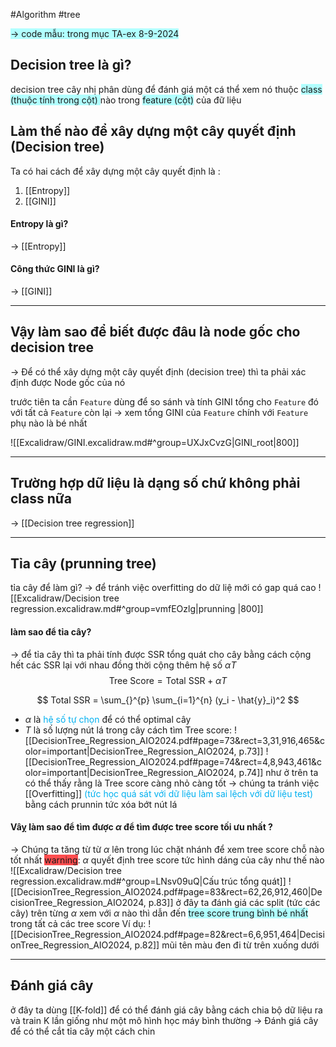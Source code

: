 #Algorithm #tree 

<span style="background:#b1ffff">-> code mẫu: trong mục TA-ex 8-9-2024</span>
## Decision tree là gì?
decision tree cây nhị phân dùng để đánh giá một cá thể xem nó thuộc <span style="background:#b1ffff">class (thuộc tính trong cột) </span>nào trong <span style="background:#b1ffff">feature (cột)</span> của đữ liệu

## Làm thế nào để xây dựng một cây quyết định (Decision tree)

Ta có hai cách để xây dựng một cây quyết định là :
1. [[Entropy]]
2. [[GINI]] 

#### Entropy là gì?
-> [[Entropy]]


#### Công thức GINI là gì?
-> [[GINI]]

---
## Vậy làm sao để biết được đâu là node gốc cho decision tree
-> Để có thể xây dựng một cây quyết định (decision tree) thì ta phải xác định được Node gốc của nó 

trước tiên ta cần `Feature` dùng để so sánh và tính GINI tổng cho `Feature` đó với tất cả `Feature` còn lại
-> xem tổng GINI của `Feature` chính với `Feature` phụ nào là bé nhất

![[Excalidraw/GINI.excalidraw.md#^group=UXJxCvzG|GINI_root|800]]

---

## Trường hợp dữ liệu là dạng số chứ không phải class nữa

-> [[Decision tree regression]]

---
## Tỉa cây (prunning tree)
tỉa cây để làm gì?
-> để tránh việc overfitting do dữ liệ mới có gap quá cao 
![[Excalidraw/Decision tree regression.excalidraw.md#^group=vmfEOzlg|prunning |800]]
#### làm sao để tỉa cây?
-> để tỉa cây thì ta phải tính được SSR tổng quát cho cây 
bằng cách cộng hết các SSR lại với nhau đồng thời cộng thêm hệ số $\alpha T$ 
$$\text{Tree Score} = \text{Total SSR} + \alpha T$$

$$
Total SSR = \sum_{}^{p} \sum_{i=1}^{n} (y_i - \hat{y}_i)^2
$$
- $\alpha$ là <font color="#00b0f0">hệ số tự chọn</font> để có thể optimal cây
- $T$ là số lượng nút lá trong cây
cách tìm Tree score:
![[DecisionTree_Regression_AIO2024.pdf#page=73&rect=3,31,916,465&color=important|DecisionTree_Regression_AIO2024, p.73]]
![[DecisionTree_Regression_AIO2024.pdf#page=74&rect=4,8,943,461&color=important|DecisionTree_Regression_AIO2024, p.74]]
như ở trên ta có thể thấy rằng là Tree score càng nhỏ càng tốt -> chúng ta tránh việc [[Overfitting]] <font color="#00b0f0">(tức học quá sát với dữ liệu làm sai lệch với dữ liệu test)</font> bằng cách prunnin tức xóa bớt nút lá 

#### Vâỵ làm sao để tìm được $\alpha$ để tìm được tree score tối ưu nhất ?

-> Chúng ta tăng từ từ $\alpha$ lên trong lúc chặt nhánh để xem tree score chỗ nào tốt nhất 
<span style="background:#ff4d4f">warning</span>: $\alpha$ quyết định tree score tức hình dáng của cây như thế nào 
![[Excalidraw/Decision tree regression.excalidraw.md#^group=LNsv09uQ|Cấu  trúc tổng quát]]
![[DecisionTree_Regression_AIO2024.pdf#page=83&rect=62,26,912,460|DecisionTree_Regression_AIO2024, p.83]]
ở đây ta đánh giá các split (tức các cây) trên từng $\alpha$ xem với $\alpha$ nào thì dẫn đến <span style="background:#b1ffff">tree score trung bình bé nhất</span> trong tất cả các tree score 
Ví dụ: 
![[DecisionTree_Regression_AIO2024.pdf#page=82&rect=6,6,951,464|DecisionTree_Regression_AIO2024, p.82]]
mũi tên màu đen đi từ trên xuống dưới 

---

## Đánh giá cây

ở đây ta dùng [[K-fold]] để có thể đánh giá cây bằng cách chia bộ dữ liệu ra và train K lần giống như một mô hình học máy bình thường 
-> Đánh giá cây để có thể cắt tỉa cây một cách chin